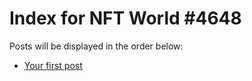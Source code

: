 # Index for NFT World #4648
Posts will be displayed in the order below:

- [Your first post](./001-first.md)

